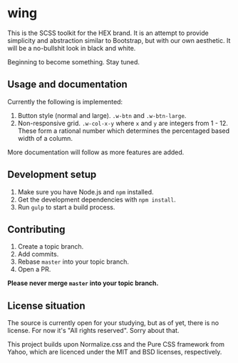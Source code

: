 # wing

This is the SCSS toolkit for the HEX brand. It is an attempt to provide simplicity
and abstraction similar to Bootstrap, but with our own aesthetic. It will be a
no-bullshit look in black and white.

Beginning to become something. Stay tuned.

## Usage and documentation

Currently the following is implemented:

1. Button style (normal and large). `.w-btn` and `.w-btn-large`.
1. Non-responsive grid. `.w-col-x-y` where `x` and `y` are integers from 1 - 12.
   These form a rational number which determines the percentaged based
   width of a column.

More documentation will follow as more features are added.

## Development setup

1. Make sure you have Node.js and `npm` installed.
1. Get the development dependencies with `npm install`.
1. Run `gulp` to start a build process.

## Contributing

1. Create a topic branch.
1. Add commits.
1. Rebase `master` into your topic branch.
1. Open a PR.

**Please never merge `master` into your topic branch.**

## License situation

The source is currently open for your studying, but as of yet, there is no license.
For now it's "All rights reserved". Sorry about that.

This project builds upon Normalize.css and the Pure CSS framework from Yahoo,
which are licenced under the MIT and BSD licenses, respectively.
